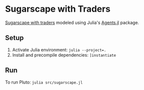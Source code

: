 # Sugarscape with Traders

[Sugarscape with traders](https://juliadynamics.github.io/AgentsExampleZoo.jl/dev/examples/sugarscape/)
modeled using Julia's [Agents.jl](https://juliadynamics.github.io/Agents.jl/stable/) package.

## Setup

1. Activate Julia environment: `julia --project=.`
2. Install and precompile dependencies: `]instantiate`

## Run

To run Pluto: `julia src/sugarscape.jl`
